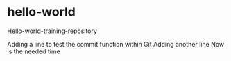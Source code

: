 # hello-world
Hello-world-training-repository

Adding a line to test the commit function within Git
Adding another line
Now is the needed time
